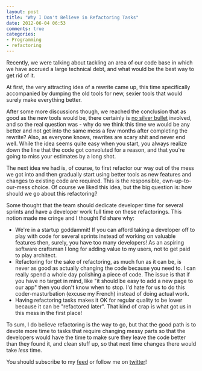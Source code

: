 ```yaml
---
layout: post
title: "Why I Don't Believe in Refactoring Tasks"
date: 2012-06-04 06:53
comments: true
categories: 
- Programming
- refactoring
---
```


Recently, we were talking about tackling an area of our code base in which we have accrued a large technical debt, and what would be the best way to get rid of it.

At first, the very attracting idea of a rewrite came up, this time specifically accompanied by dumping the old tools for new, sexier tools that would surely make everything better.

After some more discussions though, we reached the conclusion that as good as the new tools would be, there certainly is [no silver bullet](http://www.amazon.com/gp/product/0201835959?ie=UTF8&tag=thcodu02-20&linkCode=shr&camp=213733&creative=393185&creativeASIN=0201835959&ref_=sr_1_1&qid=1338782128&sr=8-1) involved, and so the real question was - why do we think this time we would be any better and not get into the same mess a few months after completing the rewrite? Also, as everyone knows, rewrites are scary shit and never end well. While the idea seems quite easy when you start, you always realize down the line that the code got convoluted for a reason, and that you're going to miss your estimates by a long shot.

The next idea we had is, of course, to first refactor our way out of the mess we got into and then gradually start using better tools as new features and changes to existing code are required. This is the responsible, own-up-to-our-mess choice. Of course we liked this idea, but the big question is: how should we go about this refactoring?

Some thought that the team should dedicate developer time for several sprints and have a developer work full time on these refactorings. This notion made me cringe and I thought I'd share why:

  * We're in a startup goddammit! If you can afford taking a developer off to play with code for several sprints instead of working on valuable features then, surely, you have too many developers! As an aspiring software craftsman I long for adding value to my users, not to get paid to play architect.
  * Refactoring for the sake of refactoring, as much fun as it can be, is never as good as actually changing the code because you need to. I can really spend a whole day polishing a piece of code. The issue is that if you have no target in mind, like "it should be easy to add a new page to our app" then you don't know when to stop. I'd hate for us to do this coder-masturbation (excuse my French) instead of doing actual work.
  * Having refactoring tasks makes it OK for regular quality to be lower because it can be "refactored later". That kind of crap is what got us in this mess in the first place!

To sum, I do believe refactoring is the way to go, but that the good path is to devote more time to tasks that require changing messy parts so that the developers would have the time to make sure they leave the code better than they found it, and clean stuff up, so that next time changes there would take *less* time.

You should subscribe to my [feed](http://feeds.feedburner.com/TheCodeDump) or follow me on [twitter](http://twitter.com/avivby)!

